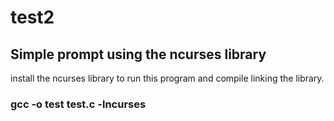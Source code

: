 # test2
## Simple prompt using the ncurses library

install the ncurses library to run this program
and compile linking the library.
### gcc -o test test.c -lncurses
